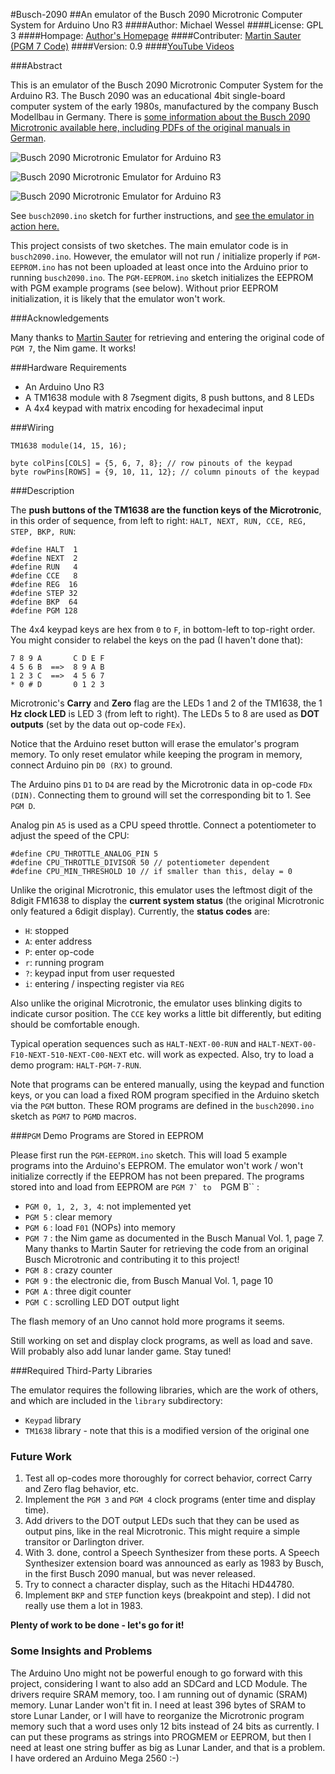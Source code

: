 #Busch-2090
##An emulator of the Busch 2090 Microtronic Computer System for Arduino Uno R3
####Author: Michael Wessel
####License: GPL 3
####Hompage: [Author's Homepage](http://www.michael-wessel.info/)
####Contributer: [Martin Sauter (PGM 7 Code)](http://mobilesociety.typepad.com/Homepage) 
####Version: 0.9 
####[YouTube Videos](https://www.youtube.com/channel/UC1dEZ22WoacesGdSWdVqfTw)

###Abstract

This is an emulator of the Busch 2090 Microtronic Computer System for
the Arduino R3. The Busch 2090 was an educational 4bit single-board
computer system of the early 1980s, manufactured by the company Busch
Modellbau in Germany. There is [some information about the Busch 2090
Microtronic available here, including PDFs of the
original manuals in German](http://www.busch-model.com/online/?rubrik=82&=6&sprach_id=de).

![Busch 2090 Microtronic Emulator for Arduino R3](https://github.com/lambdamikel/Busch-2090/blob/master/images/img4-small.JPG)

![Busch 2090 Microtronic Emulator for Arduino R3](https://github.com/lambdamikel/Busch-2090/blob/master/images/img5-small.JPG)

![Busch 2090 Microtronic Emulator for Arduino R3](https://github.com/lambdamikel/Busch-2090/blob/master/images/img6-small.JPG)

See ``busch2090.ino`` sketch for further instructions, and 
[see the emulator in action here.](https://www.youtube.com/channel/UC1dEZ22WoacesGdSWdVqfTw)

This project consists of two sketches. The main emulator code is in
``busch2090.ino``. However, the emulator will not run / initialize
properly if ``PGM-EEPROM.ino`` has not been uploaded at least once
into the Arduino prior to running ``busch2090.ino``. The
``PGM-EEPROM.ino`` sketch initializes the EEPROM with PGM example
programs (see below). Without prior EEPROM initialization, it is
likely that the emulator won't work.

###Acknowledgements

Many thanks to [Martin Sauter](http://mobilesociety.typepad.com/Homepage) for retrieving and
entering the original code of ``PGM 7``, the Nim game. It works!

###Hardware Requirements

- An Arduino Uno R3 
- A TM1638 module with 8 7segment digits, 8 push buttons, and 8 LEDs
- A 4x4 keypad with matrix encoding for hexadecimal input 

###Wiring 

    TM1638 module(14, 15, 16);

    byte colPins[COLS] = {5, 6, 7, 8}; // row pinouts of the keypad
    byte rowPins[ROWS] = {9, 10, 11, 12}; // column pinouts of the keypad

###Description 

The **push buttons of the TM1638 are the function keys of the
Microtronic**, in this order of sequence, from left to right:
``HALT, NEXT, RUN, CCE, REG, STEP, BKP, RUN``: 

    #define HALT  1 
    #define NEXT  2 
    #define RUN   4
    #define CCE   8
    #define REG  16
    #define STEP 32
    #define BKP  64
    #define PGM 128 

The 4x4 keypad keys are hex from `0` to `F`, in bottom-left to
top-right order. You might consider to relabel the keys on the pad 
(I haven't done that):

    7 8 9 A       C D E F 
    4 5 6 B  ==>  8 9 A B
    1 2 3 C  ==>  4 5 6 7
    * 0 # D       0 1 2 3

Microtronic's **Carry** and **Zero** flag are the LEDs 1 and 2 of the
TM1638, the 1 **Hz clock LED** is LED 3 (from left to right). The LEDs
5 to 8 are used as **DOT outputs** (set by the data out op-code
``FEx``).

Notice that the Arduino reset button will erase the emulator's program 
memory. To only reset emulator while keeping the program in memory, 
connect Arduino pin ``D0 (RX)`` to ground. 

The Arduino pins ``D1`` to ``D4`` are read by the Microtronic data in
op-code ``FDx (DIN)``. Connecting them to ground will set the
corresponding bit to 1. See ``PGM D``.

Analog pin ``A5`` is used as a CPU speed throttle. Connect a
potentiometer to adjust the speed of the CPU: 

    #define CPU_THROTTLE_ANALOG_PIN 5 
    #define CPU_THROTTLE_DIVISOR 50 // potentiometer dependent 
    #define CPU_MIN_THRESHOLD 10 // if smaller than this, delay = 0 

Unlike the original Microtronic, this emulator uses the leftmost digit
of the 8digit FM1638 to display the **current system status** (the
original Microtronic only featured a 6digit display). Currently, the
**status codes** are:

- ``H``: stopped 
- ``A``: enter address 
- ``P``: enter op-code 
- ``r``: running program
- ``?``: keypad input from user requested  
- ``i``: entering / inspecting register via ``REG``  

Also unlike the original Microtronic, the emulator uses blinking
digits to indicate cursor position. The ``CCE`` key works a little bit
differently, but editing should be comfortable enough.

Typical operation sequences such as ``HALT-NEXT-00-RUN`` and
``HALT-NEXT-00-F10-NEXT-510-NEXT-C00-NEXT`` etc. will work as expected.
Also, try to load a demo program: ``HALT-PGM-7-RUN``.

Note that programs can be entered manually, using the keypad and
function keys, or you can load a fixed ROM program specified in the
Arduino sketch via the ``PGM`` button. These ROM programs are defined
in the ``busch2090.ino`` sketch as ``PGM7`` to ``PGMD`` macros. 

###``PGM`` Demo Programs are Stored in EEPROM  

Please first run the ``PGM-EEPROM.ino`` sketch. This will load 5
example programs into the Arduino's EEPROM. The emulator won't
work / won't initialize correctly if the EEPROM has not been prepared. 
The programs stored into and load from EEPROM are ``PGM 7` to 
``PGM B`` : 

- ``PGM 0, 1, 2, 3, 4``: not implemented yet
- ``PGM 5`` : clear memory
- ``PGM 6`` : load ``F01`` (NOPs) into memory
- ``PGM 7`` : the Nim game as documented in the Busch Manual Vol. 1, page 7. Many thanks to Martin Sauter for
retrieving the code from an original Busch Microtronic and contributing it to this project! 
- ``PGM 8`` : crazy counter
- ``PGM 9`` : the electronic die, from Busch Manual Vol. 1, page 10
- ``PGM A`` : three digit counter 
- ``PGM C`` : scrolling LED DOT output light

The flash memory of an Uno cannot hold more programs it seems. 

Still working on set and display clock programs, as well as load and
save. Will probably also add lunar lander game. Stay tuned! 

###Required Third-Party Libraries 

The emulator requires the following libraries, which are the work of
others, and which are included in the ``library`` subdirectory: 

- ``Keypad`` library
- ``TM1638`` library - note that this is a modified version of the original one 

### Future Work 

1. Test all op-codes more thoroughly for correct behavior, correct Carry and Zero flag
behavior, etc. 
2. Implement the ``PGM 3`` and ``PGM 4`` clock programs (enter time
and display time).
3. Add drivers to the DOT output LEDs such that they can be used as
output pins, like in the real Microtronic. This might require a simple
transitor or Darlington driver.
4. With 3. done, control a Speech Synthesizer from these ports. A
Speech Synthesizer extension board was announced as early as 1983 by
Busch, in the first Busch 2090 manual, but was never released.
5. Try to connect a character display, such as the Hitachi HD44780.
6. Implement ``BKP`` and ``STEP`` function keys (breakpoint and
step). I did not really use them a lot in 1983.

**Plenty of work to be done - let's go for it!**

### Some Insights and Problems

The Arduino Uno might not be powerful enough to go forward with this
project, considering I want to also add an SDCard and LCD Module.  The
drivers require SRAM memory, too.  I am running out of dynamic (SRAM)
memory. Lunar Lander won't fit in. I need at least 396 bytes of SRAM
to store Lunar Lander, or I will have to reorganize the Microtronic
program memory such that a word uses only 12 bits instead of 24 bits
as currently.  I can put these programs as strings into PROGMEM or
EEPROM, but then I need at least one string buffer as big as Lunar
Lander, and that is a problem.  I have ordered an Arduino Mega 2560
:-)


